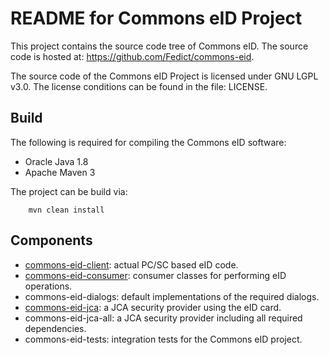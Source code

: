 # README for Commons eID Project

This project contains the source code tree of Commons eID.
The source code is hosted at: https://github.com/Fedict/commons-eid.

The source code of the Commons eID Project is licensed under GNU LGPL v3.0.
The license conditions can be found in the file: LICENSE.

## Build

The following is required for compiling the Commons eID software:
* Oracle Java 1.8
* Apache Maven 3

The project can be build via:
```
	mvn clean install
```

## Components

* [commons-eid-client](docs/commons-eid-client.md): actual PC/SC based eID code.
* [commons-eid-consumer](docs/commons-eid-consumer.md): consumer classes for performing eID operations.
* commons-eid-dialogs: default implementations of the required dialogs.
* [commons-eid-jca](docs/commons-eid-jca.md): a JCA security provider using the eID card.
* commons-eid-jca-all: a JCA security provider including all required dependencies.
* commons-eid-tests: integration tests for the Commons eID project.